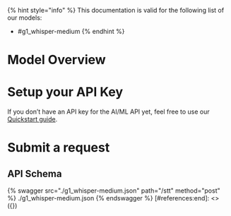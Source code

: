 [#references:start]: <> ({ "template": "openapi" })
{% hint style="info" %}
This documentation is valid for the following list of our models:
* #g1_whisper-medium
{% endhint %}

# Model Overview


# Setup your API Key
If you don’t have an API key for the AI/ML API yet, feel free to use our [Quickstart guide](https://docs.aimlapi.com/quickstart/setting-up).

# Submit a request
## API Schema
{% swagger src="./g1_whisper-medium.json" path="/stt" method="post" %}
./g1_whisper-medium.json
{% endswagger %}
[#references:end]: <> ({})